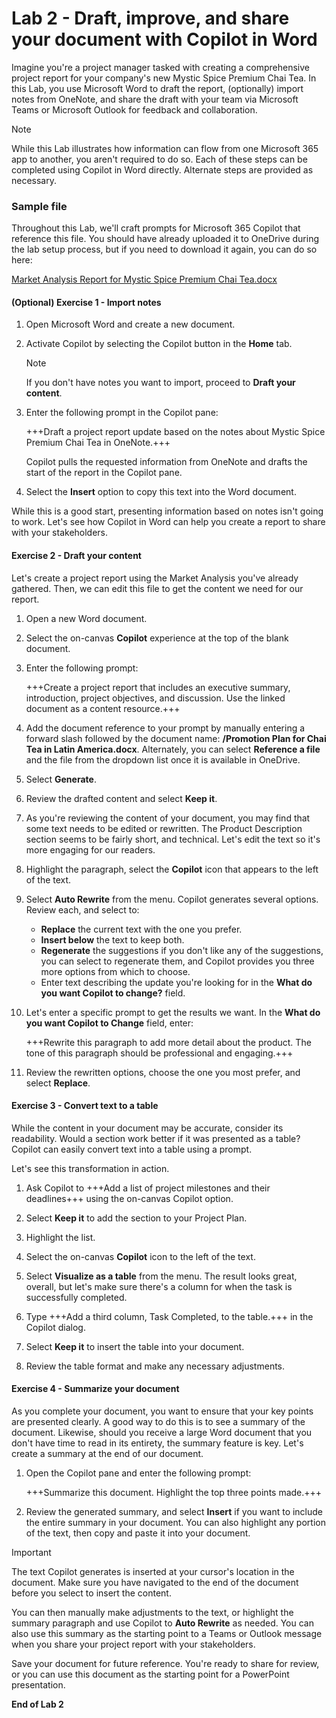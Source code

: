 # Lab 2 - Draft, improve, and share your document with Copilot in Word

Imagine you're a project manager tasked with creating a comprehensive project report for your company's new Mystic Spice Premium Chai Tea. In this Lab, you use Microsoft Word to draft the report, (optionally) import notes from OneNote, and share the draft with your team via Microsoft Teams or Microsoft Outlook for feedback and collaboration.

> [!NOTE]
> While this Lab illustrates how information can flow from one Microsoft 365 app to another, you aren't required to do so. Each of these steps can be completed using Copilot in Word directly. Alternate steps are provided as necessary.

### Sample file

Throughout this Lab, we'll craft prompts for Microsoft 365 Copilot that reference this file. You should have already uploaded it to OneDrive during the lab setup process, but if you need to download it again, you can do so here:

[Market Analysis Report for Mystic Spice Premium Chai Tea.docx](https://go.microsoft.com/fwlink/?linkid=2268826)

#### (Optional) Exercise 1 - Import notes 

1. Open Microsoft Word and create a new document.

1. Activate Copilot by selecting the Copilot button in the **Home** tab.

    > [!NOTE]
    > If you don't have notes you want to import, proceed to **Draft your content**.

1. Enter the following prompt in the Copilot pane:

    +++Draft a project report update based on the notes about Mystic Spice Premium Chai Tea in OneNote.+++

    Copilot pulls the requested information from OneNote and drafts the start of the report in the Copilot pane.

1. Select the **Insert** option to copy this text into the Word document.

While this is a good start, presenting information based on notes isn't going to work. Let's see how Copilot in Word can help you create a report to share with your stakeholders.

#### Exercise 2 - Draft your content

Let's create a project report using the Market Analysis you've already gathered. Then, we can edit this file to get the content we need for our report.

1. Open a new Word document.

1. Select the on-canvas **Copilot** experience at the top of the blank document.

1. Enter the following prompt:

    +++Create a project report that includes an executive summary, introduction, project objectives, and discussion. Use the linked document as a content resource.+++

1. Add the document reference to your prompt by manually entering a forward slash followed by the document name: **/Promotion Plan for Chai Tea in Latin America.docx**. Alternately, you can select **Reference a file** and the file from the dropdown list once it is available in OneDrive.
   
1. Select **Generate**.

1. Review the drafted content and select **Keep it**.

1. As you're reviewing the content of your document, you may find that some text needs to be edited or rewritten. The Product Description section seems to be fairly short, and technical. Let's edit the text so it's more engaging for our readers.

1. Highlight the paragraph, select the **Copilot** icon that appears to the left of the text.

1. Select **Auto Rewrite** from the menu. Copilot generates several options. Review each, and select to:

    - **Replace** the current text with the one you prefer.
    - **Insert below** the text to keep both.
    - **Regenerate** the suggestions if you don't like any of the suggestions, you can select to regenerate them, and Copilot provides you three more options from which to choose.
    - Enter text describing the update you're looking for in the **What do you want Copilot to change?** field.

1. Let's enter a specific prompt to get the results we want. In the **What do you want Copilot to Change** field, enter:

    +++Rewrite this paragraph to add more detail about the product. The tone of this paragraph should be professional and engaging.+++

1. Review the rewritten options, choose the one you most prefer, and select **Replace**.

#### Exercise 3 - Convert text to a table

While the content in your document may be accurate, consider its readability. Would a section work better if it was presented as a table? Copilot can easily convert text into a table using a prompt.

Let's see this transformation in action.

1. Ask Copilot to +++Add a list of project milestones and their deadlines+++ using the on-canvas Copilot option.

1. Select **Keep it** to add the section to your Project Plan.

1. Highlight the list.

1. Select the on-canvas **Copilot** icon to the left of the text.

1. Select **Visualize as a table** from the menu. The result looks great, overall, but let's make sure there's a column for when the task is successfully completed.

1. Type +++Add a third column, Task Completed, to the table.+++ in the Copilot dialog.

1. Select **Keep it** to insert the table into your document.

1. Review the table format and make any necessary adjustments.

#### Exercise 4 - Summarize your document

As you complete your document, you want to ensure that your key points are presented clearly. A good way to do this is to see a summary of the document. Likewise, should you receive a large Word document that you don't have time to read in its entirety, the summary feature is key. Let's create a summary at the end of our document.

1. Open the Copilot pane and enter the following prompt:

    +++Summarize this document. Highlight the top three points made.+++

1. Review the generated summary, and select **Insert** if you want to include the entire summary in your document. You can also highlight any portion of the text, then copy and paste it into your document.

> [!IMPORTANT]
> The text Copilot generates is inserted at your cursor's location in the document. Make sure you have navigated to the end of the document before you select to insert the content.

You can then manually make adjustments to the text, or highlight the summary paragraph and use Copilot to **Auto Rewrite**  as needed. You can also use this summary as the starting point to a Teams or Outlook message when you share your project report with your stakeholders.

Save your document for future reference. You're ready to share for review, or you can use this document as the starting point for a PowerPoint presentation.

**End of Lab 2**
